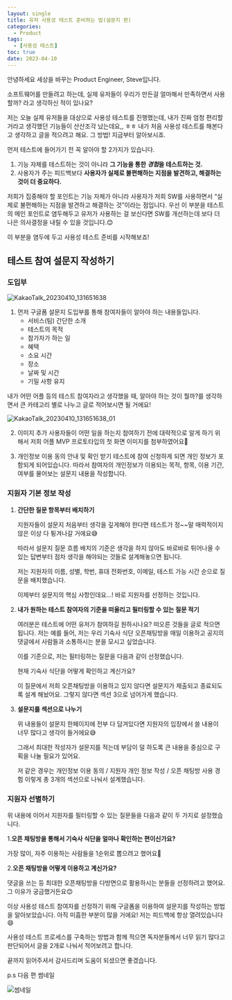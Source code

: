 ```yaml
---
layout: single
title: 유저 사용성 테스트 준비하는 법(설문지 편)
categories:
  - Product
tags:
  - [사용성 테스트]
toc: true
date: 2023-04-10
---
```


안녕하세요 세상을 바꾸는 Product Engineer, Steve입니다.

소프트웨어를 만들려고 하는데, 실제 유저들이 우리가 만든걸 얼마해서 만족하면서 사용할까? 라고 생각하신 적이 있나요?

저는 오늘 실제 유저들을 대상으로 사용성 테스트를 진행했는데, 내가 진짜 엄청 편리할거라고 생각했던 기능들이 산산조각 났는데요,, ㅎㅎ 내가 처음 사용성 테스트를 해본다고 생각하고 글을 적으려고 해요. 그 방법! 지금부터 알아보시죠.

먼저 테스트에 들어가기 전 꼭 알아야 할 2가지가 있습니다.

1. 기능 자체를 테스트하는 것이 아니라 **그 기능을 통한 *경험*을 테스트하는 것.**
2. 사용자가 주는 피드백보다 **사용자가 실제로 불편해하는 지점을 발견하고, 해결하는 것이 더 중요하다.**

저희가 집중해야 할 포인트는 기능 자체가 아니라 사용자가 저희 SW를 사용하면서 “실제로 불편해하는 지점을 발견하고 해결하는 것”이라는 점입니다. 우선 이 부분을 테스트의 메인 포인트로 염두해두고 유저가 사용하는 걸 보신다면 SW를 개선하는데 보다 더 나은 의사결정을 내릴 수 있을 것입니다.😊

이 부분을 염두에 두고 사용성 테스트 준비를 시작해보죠!

## 테스트 참여 설문지 작성하기

### 도입부

![KakaoTalk_20230410_131651638](https://user-images.githubusercontent.com/110464205/230827782-50a282a1-bd9d-42ee-93d0-91fa634d8735.jpg)

1. 먼저 구글폼 설문지 도입부를 통해 참여자들이 알아야 하는 내용들입니다.
   - 서비스(팀) 간단한 소개
   - 테스트의 목적
   - 참가자가 하는 일
   - 혜택
   - 소요 시간
   - 장소
   - 날짜 및 시간
   - 기밀 사항 유지

내가 어떤 어플 등의 테스트 참여자라고 생각했을 때, 알아야 하는 것이 뭘까?를 생각하면서 큰 카테고리 별로 나누고 글로 적어보시면 될 거에요!

![KakaoTalk_20230410_131651638_01](https://user-images.githubusercontent.com/110464205/230827798-87c6c8f2-8736-4173-b54a-5c492c4fca5a.jpg)

2. 이미지 추가
   사용자들이 어떤 일을 하는지 참여하기 전에 대략적으로 알게 하기 위해서 저희 어플 MVP 프로토타입의 첫 화면 이미지를 첨부하였어요🙂

3. 개인정보 이용 동의 안내 및 확인 받기
   테스트에 참여 신청하게 되면 개인 정보가 포함되게 되어있습니다. 따라서 참여자의 개인정보가 이용되는 목적, 항목, 이용 기간, 여부를 물어보는 설문지 내용을 작성합니다.

### 지원자 기본 정보 작성

1. **간단한 질문 항목부터 배치하기**

   지원자들이 설문지 처음부터 생각을 깊게해야 한다면 테스트가 정~~말 매력적이지 않은 이상 다 튕겨나갈 거에요😅

   따라서 설문지 질문 흐름 배치의 기준은 생각을 하지 않아도 바로바로 튀어나올 수 있는 답변부터 점차 생각을 해야되는 것들로 설계해놓으면 됩니다.

   저는 지원자의 이름, 성별, 학번, 휴대 전화번호, 이메일, 테스트 가능 시간 순으로 질문을 배치했습니다.

   이제부터 설문지의 핵심 사항인데요…! 바로 지원자를 선정하는 것입니다.

2. **내가 원하는 테스트 참여자의 기준을 떠올리고 필터링할 수 있는 질문 적기**

   여러분은 테스트에 어떤 유저가 참여하길 원하시나요? 떠오른 것들을 글로 적으면 됩니다.
   저는 예를 들어, 저는 우리 기숙사 식단 오픈채팅방을 매일 이용하고 공지의 댓글에서 사람들과 소통하시는 분을 모시고 싶었습니다.

   이를 기준으로, 저는 필터링하는 질문을 다음과 같이 선정했습니다.

   현재 기숙사 식단을 어떻게 확인하고 계신가요?

   이 질문에서 저희 오픈채팅방을 이용하고 있지 않다면 설문지가 제출되고 종료되도록 설계 해놨어요. 그렇지 않다면 섹션 3으로 넘어가게 했습니다.

3. **설문지를 섹션으로 나누기**

   위 내용들이 설문지 한페이지에 전부 다 담겨있다면 지원자의 입장에서 쓸 내용이 너무 많다고 생각이 들거에요😅

   그래서 최대한 작성자가 설문지를 적는데 부담이 덜 하도록 큰 내용을 중심으로 구획을 나눌 필요가 있어요.

   저 같은 경우는 개인정보 이용 동의 / 지원자 개인 정보 작성 / 오픈 채팅방 사용 경험 이렇게 총 3개의 섹션으로 나눠서 설계했습니다.

### 지원자 선별하기

위 내용에 이어서 지원자를 필터링할 수 있는 질문들을 다음과 같이 두 가지로 설정했습니다.

1.**오픈 채팅방을 통해서 기숙사 식단을 얼마나 확인하는 편이신가요?**

가장 많이, 자주 이용하는 사람들을 1순위로 뽑으려고 했어요🙂

2.**오픈 채팅방을 어떻게 이용하고 계신가요?**

댓글을 쓰는 등 최대한 오픈채팅방을 다방면으로 활용하시는 분들을 선정하려고 했어요. 그 이유가 궁금했거든요😊

이상 사용성 테스트 참여자를 선정하기 위해 구글폼을 이용하여 설문지를 작성하는 방법을 알아보았습니다. 아직 미흡한 부분이 많을 거에요! 저는 피드백에 항상 열려있습니다😄

사용성 테스트 프로세스를 구축하는 방법과 함께 적으면 독자분들께서 너무 읽기 많다고 판단되어서 글을 2개로 나눠서 적어보려고 합니다.

끝까지 읽어주셔서 감사드리며 도움이 되셨으면 좋겠습니다.

p.s 다음 편 썸네일

![썸네일](https://user-images.githubusercontent.com/110464205/230828141-6850c6c7-58de-45b5-8cd5-43d615f77bcc.jpg)
